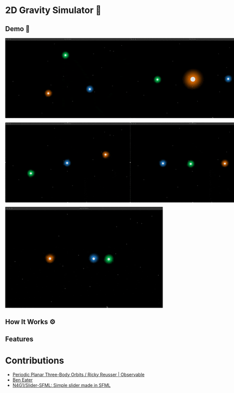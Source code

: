 

# 2D Gravity Simulator 🪽

## Demo 📸


<p style="display: flex; align-items:center">
    <img src="assets/demo/lagrange-orbit.gif" width="400" alt="Demo">
    <img src="assets/demo/euler-orbit.gif" width="400" alt="Demo">
</p>

<p style="display: flex; align-items:center">
    <img src="assets/demo/figure8-orbit.gif" width="400" alt="Demo">
    <img src="assets/demo/broukeA7.gif" width="400" alt="Demo">
</p>

<p align="center">
    <img src="assets/demo/broukeA3.gif" width="700" alt="Demo">
</p>

## How It Works ⚙️

## Features



# Contributions

- [Periodic Planar Three-Body Orbits / Ricky Reusser | Observable](https://observablehq.com/@rreusser/periodic-planar-three-body-orbits)
- [Ben Eater](https://eater.net/boids)
- [N4G1/Slider-SFML: Simple slider made in SFML](https://github.com/N4G1/Slider-SFML)
